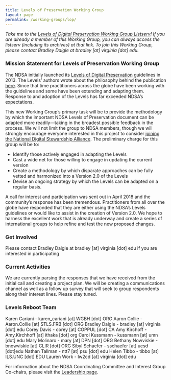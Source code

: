 ```yaml
---
title: Levels of Preservation Working Group
layout: page
permalink: /working-groups/lop/
---
```


*Take me to the [Levels of Digital Preservation Working Group Listserv](https://lists.clir.org/cgi-bin/wa?A0=NDSA-LEVELS)! If you are already a member of this Working Group, you can always access the listserv (including its archives) at that link. To join this Working Group, please contact Bradley Daigle at bradley [at] virginia [dot] edu.*

### Mission Statement for Levels of Preservation Working Group

The NDSA initially launched its [Levels of Digital Preservation](http://ndsa.org/activities/levels-of-digital-preservation/) guidelines in 2013. The Levels’ authors wrote about the philosophy behind the publication [here](http://www.digitalpreservation.gov/documents/NDSA_Levels_Archiving_2013.pdf). Since that time practitioners across the globe have been working with the guidelines and some have been extending and adapting them. Response to and adoption of the Levels has far exceeded NDSA’s expectations.

This new Working Group’s primary task will be to provide the methodology by which the important NDSA Levels of Preservation document can be adapted more readily—taking in the broadest possible feedback in the process. We will not limit the group to NDSA members, though we will strongly encourage everyone interested in this project to consider [joining the National Digital Stewardship Alliance](http://ndsa.org/get-involved/). The preliminary charge for this group will be to:

- Identify those actively engaged in adapting the Levels
- Cast a wide net for those willing to engage in updating the current version
- Create a methodology by which disparate approaches can be fully vetted and harmonized into a Version 2.0 of the Levels
- Devise an ongoing strategy by which the Levels can be adapted on a regular basis.

A call for interest and participation was sent out in April 2018 and the community’s response has been tremendous. Practitioners from all over the globe have responded that they are either using the NDSA’s Levels guidelines or would like to assist in the creation of Version 2.0. We hope to harness the excellent work that is already underway and create a series of international groups to help refine and test the new proposed changes.

### Get Involved
Please contact Bradley Daigle at bradley [at] virginia [dot] edu if you are interested in participating

### Current Activities
We are currently parsing the responses that we have received from the initial call and creating a project plan. We will be creating a communications channel as well as a follow up survey that will seek to group respondents along their interest lines. Please stay tuned.

### Levels Reboot Team
Karen Cariani - karen_cariani [at] WGBH [dot] ORG
Aaron Collie - Aaron.Collie [at] STLS.FRB [dot] ORG
Bradley Daigle - bradley [at] virginia [dot] edu
Corey Davis - corey [at] COPPUL [dot] CA
Amy Kirchoff - Amy.Kirchhoff [at] ithaka [dot] org
Carol Kussmann - kussmann [at] umn [dot] edu
Mary Molinaro - mary [at] DPN [dot] ORG
Bethany Nowviskie - bnowviskie [at] CLIR [dot] ORG
Sibyl Schaefer - sschaefer [at] ucsd [dot]edu
Nathan Tallman - ntt7 [at] psu [dot] edu
Helen Tibbo - tibbo [at] ILS.UNC [dot] EDU
Lauren Work - lw2cd [at] virginia [dot] edu

For information about the NDSA Coordinating Committee and Interest Group Co-chairs, please visit the [Leadership page](http://ndsa.org/leadership/).
